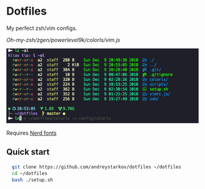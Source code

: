 # Dotfiles

My perfect zsh/vim configs.

*Oh-my-zsh/zgen/powerlevel9k/colorls/vim.js*

![Image of Yaktocat](1.png)

Requires [Nerd fonts](https://github.com/ryanoasis/nerd-fonts)

## Quick start

```bash
  git clone https://github.com/andreystarkov/dotfiles ~/dotfiles
  cd ~/dotfiles
  bash ./setup.sh
```
